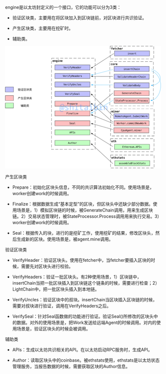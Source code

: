 

engine是以太坊封定义的一个接口，它的功能可以分为3类：



* 验证区块类，主要用在将区块加入到区块链前，对区块进行共识验证。

* 产生区块类，主要用在挖矿时。

* 辅助类。

![](/assets/consensus-engine.png)

产生区块类

* Prepare：初始化区块头信息，不同的共识算法初始化不同。使用场景是，worker创建work的时候调用。

* Finalize：根据数据生成“基本定型”的区块，但区块头中还缺少部分数据。使用场景是，1）模拟区块链的时候，被GenerateChain调用，用来生成区块链。2）交易状态管理时，被StateProcessor.Process调用用来执行交易。3）worker创建work的时候调用。

* Seal：根据传入的块，进行的是挖矿工作，使用挖矿的结果，修改区块头，然后生成新的区块。使用场景是，被agent.mine调用。



验证区块类

* VerifyHeader：验证区块头。使用在fetcher中，当fetcher要插入区块的时候，需要先对区块头进行校验。

* VerifyHeaders：验证一批区块头。有2种使用场景，1）区块链中，insertChain当把一批区块插入到区块链这个链条的时候，需要进行检查；2）LightChain中，把一批区块头插入到本地链。

* VerifyUncles：验证区块中的叔块。insertChain当区块插入区块链的时候，需要对叔块进行验证，调用在VerifyHeaders之后。

* VerifySeal：针对Seal函数做的功能进行验证。验证Seal\(\)所修改的区块头中的数据。对外的使用场景是，把Work发送给远端Agent的时候调用。对内的使用场景是，验证区块头的时候会被调用。



辅助类

* APIs：生成以太坊共识相关的API。在以太坊启动RPC服务时，生成API。

* Author：读取区块头中的coinbase。被ethstats使用，ethstats是以太坊状态管理服务，当报告数据的时候，需要获取区块的Author信息。





